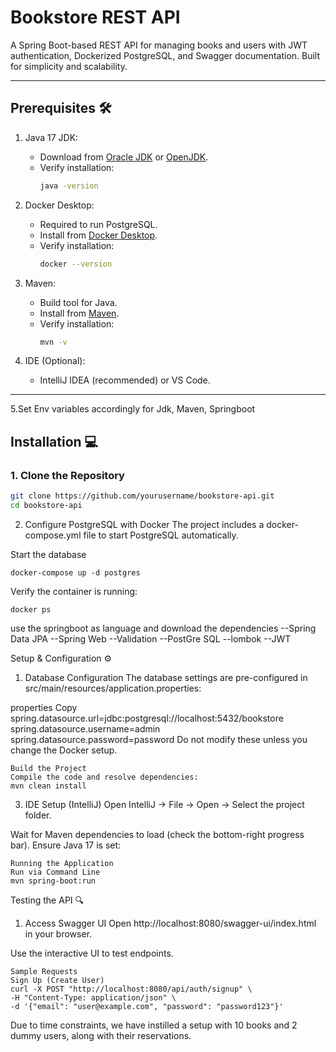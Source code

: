 # Bookstore REST API 

A Spring Boot-based REST API for managing books and users with JWT authentication, Dockerized PostgreSQL, and Swagger documentation. Built for simplicity and scalability.

---


## Prerequisites 🛠️

1. Java 17 JDK:  
   - Download from [Oracle JDK](https://www.oracle.com/java/technologies/downloads/#java17) or [OpenJDK](https://adoptium.net/).
   - Verify installation:  
     ```bash
     java -version
     ```

2. Docker Desktop:  
   - Required to run PostgreSQL.  
   - Install from [Docker Desktop](https://www.docker.com/products/docker-desktop/).  
   - Verify installation:  
     ```bash
     docker --version
     ```

3. Maven:  
   - Build tool for Java.  
   - Install from [Maven](https://maven.apache.org/download.cgi).  
   - Verify installation:  
     ```bash
     mvn -v
     ```

4. IDE (Optional):  
   - IntelliJ IDEA (recommended) or VS Code.
  

---
5.Set Env variables accordingly for Jdk, Maven, Springboot
## Installation 💻

### 1. Clone the Repository
```bash
git clone https://github.com/yourusername/bookstore-api.git
cd bookstore-api
```
2. Configure PostgreSQL with Docker
The project includes a docker-compose.yml file to start PostgreSQL automatically.

Start the database
```
docker-compose up -d postgres

````
  Verify the container is running:
```
docker ps

```

use the springboot as language and download the dependencies 
--Spring Data JPA
--Spring Web
--Validation
--PostGre SQL
--lombok
--JWT

Setup & Configuration ⚙️
1. Database Configuration
The database settings are pre-configured in src/main/resources/application.properties:

properties
Copy
spring.datasource.url=jdbc:postgresql://localhost:5432/bookstore
spring.datasource.username=admin
spring.datasource.password=password
Do not modify these unless you change the Docker setup.
````
Build the Project
Compile the code and resolve dependencies:
mvn clean install

````

3. IDE Setup (IntelliJ)
Open IntelliJ → File → Open → Select the project folder.

Wait for Maven dependencies to load (check the bottom-right progress bar).
Ensure Java 17 is set:

````
Running the Application
Run via Command Line
mvn spring-boot:run

````
Testing the API 🔍
1. Access Swagger UI
Open http://localhost:8080/swagger-ui/index.html in your browser.

Use the interactive UI to test endpoints.


````
Sample Requests
Sign Up (Create User)
curl -X POST "http://localhost:8080/api/auth/signup" \
-H "Content-Type: application/json" \
-d '{"email": "user@example.com", "password": "password123"}'

````
Due to time constraints, we have instilled a setup with 10 books and 2 dummy users, along with their reservations.

